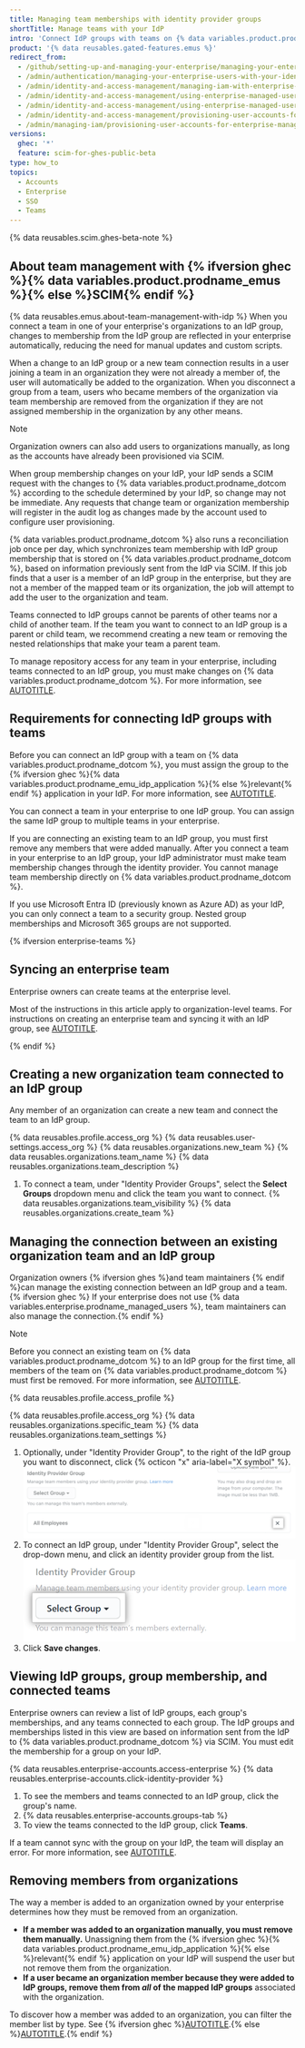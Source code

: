 ```yaml
---
title: Managing team memberships with identity provider groups
shortTitle: Manage teams with your IdP
intro: 'Connect IdP groups with teams on {% data variables.product.prodname_dotcom %} to manage team and organization membership through your identity provider.'
product: '{% data reusables.gated-features.emus %}'
redirect_from:
  - /github/setting-up-and-managing-your-enterprise/managing-your-enterprise-users-with-your-identity-provider/managing-team-memberships-with-identity-provider-groups
  - /admin/authentication/managing-your-enterprise-users-with-your-identity-provider/managing-team-memberships-with-identity-provider-groups
  - /admin/identity-and-access-management/managing-iam-with-enterprise-managed-users/managing-team-memberships-with-identity-provider-groups
  - /admin/identity-and-access-management/using-enterprise-managed-users-and-saml-for-iam/managing-team-memberships-with-identity-provider-groups
  - /admin/identity-and-access-management/using-enterprise-managed-users-for-iam/managing-team-memberships-with-identity-provider-groups
  - /admin/identity-and-access-management/provisioning-user-accounts-for-enterprise-managed-users/managing-team-memberships-with-identity-provider-groups
  - /admin/managing-iam/provisioning-user-accounts-for-enterprise-managed-users/managing-team-memberships-with-identity-provider-groups
versions:
  ghec: '*'
  feature: scim-for-ghes-public-beta
type: how_to
topics:
  - Accounts
  - Enterprise
  - SSO
  - Teams
---
```


{% data reusables.scim.ghes-beta-note %}

## About team management with {% ifversion ghec %}{% data variables.product.prodname_emus %}{% else %}SCIM{% endif %}

{% data reusables.emus.about-team-management-with-idp %} When you connect a team in one of your enterprise's organizations to an IdP group, changes to membership from the IdP group are reflected in your enterprise automatically, reducing the need for manual updates and custom scripts.

When a change to an IdP group or a new team connection results in a user joining a team in an organization they were not already a member of, the user will automatically be added to the organization. When you disconnect a group from a team, users who became members of the organization via team membership are removed from the organization if they are not assigned membership in the organization by any other means.

> [!NOTE]
> Organization owners can also add users to organizations manually, as long as the accounts have already been provisioned via SCIM.

When group membership changes on your IdP, your IdP sends a SCIM request with the changes to {% data variables.product.prodname_dotcom %} according to the schedule determined by your IdP, so change may not be immediate. Any requests that change team or organization membership will register in the audit log as changes made by the account used to configure user provisioning.

{% data variables.product.prodname_dotcom %} also runs a reconciliation job once per day, which synchronizes team membership with IdP group membership that is stored on {% data variables.product.prodname_dotcom %}, based on information previously sent from the IdP via SCIM. If this job finds that a user is a member of an IdP group in the enterprise, but they are not a member of the mapped team or its organization, the job will attempt to add the user to the organization and team.

Teams connected to IdP groups cannot be parents of other teams nor a child of another team. If the team you want to connect to an IdP group is a parent or child team, we recommend creating a new team or removing the nested relationships that make your team a parent team.

To manage repository access for any team in your enterprise, including teams connected to an IdP group, you must make changes on {% data variables.product.prodname_dotcom %}. For more information, see [AUTOTITLE](/organizations/managing-user-access-to-your-organizations-repositories/managing-repository-roles/managing-team-access-to-an-organization-repository).

## Requirements for connecting IdP groups with teams

Before you can connect an IdP group with a team on {% data variables.product.prodname_dotcom %}, you must assign the group to the {% ifversion ghec %}{% data variables.product.prodname_emu_idp_application %}{% else %}relevant{% endif %} application in your IdP. For more information, see [AUTOTITLE](/admin/identity-and-access-management/using-enterprise-managed-users-for-iam/configuring-scim-provisioning-for-enterprise-managed-users).

You can connect a team in your enterprise to one IdP group. You can assign the same IdP group to multiple teams in your enterprise.

If you are connecting an existing team to an IdP group, you must first remove any members that were added manually. After you connect a team in your enterprise to an IdP group, your IdP administrator must make team membership changes through the identity provider. You cannot manage team membership directly on {% data variables.product.prodname_dotcom %}.

If you use Microsoft Entra ID (previously known as Azure AD) as your IdP, you can only connect a team to a security group. Nested group memberships and Microsoft 365 groups are not supported.

{% ifversion enterprise-teams %}

## Syncing an enterprise team

Enterprise owners can create teams at the enterprise level.

Most of the instructions in this article apply to organization-level teams. For instructions on creating an enterprise team and syncing it with an IdP group, see [AUTOTITLE](/admin/managing-accounts-and-repositories/managing-users-in-your-enterprise/create-enterprise-teams).

{% endif %}

## Creating a new organization team connected to an IdP group

Any member of an organization can create a new team and connect the team to an IdP group.

{% data reusables.profile.access_org %}
{% data reusables.user-settings.access_org %}
{% data reusables.organizations.new_team %}
{% data reusables.organizations.team_name %}
{% data reusables.organizations.team_description %}
1. To connect a team, under "Identity Provider Groups", select the **Select Groups** dropdown menu and click the team you want to connect.
{% data reusables.organizations.team_visibility %}
{% data reusables.organizations.create_team %}

## Managing the connection between an existing organization team and an IdP group

Organization owners {% ifversion ghes %}and team maintainers {% endif %}can manage the existing connection between an IdP group and a team.{% ifversion ghec %} If your enterprise does not use {% data variables.enterprise.prodname_managed_users %}, team maintainers can also manage the connection.{% endif %}

> [!NOTE]
> Before you connect an existing team on {% data variables.product.prodname_dotcom %} to an IdP group for the first time, all members of the team on {% data variables.product.prodname_dotcom %} must first be removed. For more information, see [AUTOTITLE](/organizations/organizing-members-into-teams/removing-organization-members-from-a-team).

{% data reusables.profile.access_profile %}

{% data reusables.profile.access_org %}
{% data reusables.organizations.specific_team %}
{% data reusables.organizations.team_settings %}
1. Optionally, under "Identity Provider Group", to the right of the IdP group you want to disconnect, click {% octicon "x" aria-label="X symbol" %}.
    ![Unselect a connected IdP group from the GitHub team.](/assets/images/enterprise/github-ae/teams/unselect-idp-group.png)
1. To connect an IdP group, under "Identity Provider Group", select the drop-down menu, and click an identity provider group from the list.
    ![Drop-down menu to choose identity provider group.](/assets/images/enterprise/github-ae/teams/choose-an-idp-group.png)
1. Click **Save changes**.

## Viewing IdP groups, group membership, and connected teams

Enterprise owners can review a list of IdP groups, each group's memberships, and any teams connected to each group. The IdP groups and memberships listed in this view are based on information sent from the IdP to {% data variables.product.prodname_dotcom %} via SCIM. You must edit the membership for a group on your IdP.

{% data reusables.enterprise-accounts.access-enterprise %}
{% data reusables.enterprise-accounts.click-identity-provider %}
1. To see the members and teams connected to an IdP group, click the group's name.
1. {% data reusables.enterprise-accounts.groups-tab %}
1. To view the teams connected to the IdP group, click **Teams**.

If a team cannot sync with the group on your IdP, the team will display an error. For more information, see [AUTOTITLE](/admin/identity-and-access-management/using-enterprise-managed-users-for-iam/troubleshooting-team-membership-with-identity-provider-groups).

## Removing members from organizations

The way a member is added to an organization owned by your enterprise determines how they must be removed from an organization.

* **If a member was added to an organization manually, you must remove them manually.** Unassigning them from the {% ifversion ghec %}{% data variables.product.prodname_emu_idp_application %}{% else %}relevant{% endif %} application on your IdP will suspend the user but not remove them from the organization.
* **If a user became an organization member because they were added to IdP groups, remove them from _all_ of the mapped IdP groups** associated with the organization.

To discover how a member was added to an organization, you can filter the member list by type. See {% ifversion ghec %}[AUTOTITLE](/admin/user-management/managing-users-in-your-enterprise/viewing-people-in-your-enterprise#filtering-by-member-type-in-an-enterprise-with-managed-users).{% else %}[AUTOTITLE](/admin/user-management/managing-users-in-your-enterprise/viewing-people-in-your-enterprise#filtering-by-member-type).{% endif %}
